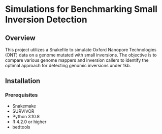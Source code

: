 # Simulations for Benchmarking Small Inversion Detection

## Overview
This project utilizes a Snakefile to simulate Oxford Nanopore Technologies (ONT) data on a genome mutated with small inversions. The objective is to compare various genome mappers and inversion callers to identify the optimal approach for detecting genomic inversions under 1kb.

## Installation

### Prerequisites
- Snakemake
- SURVIVOR 
- Python 3.10.8
- R 4.2.0 or higher
- bedtools